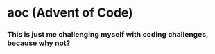 # aoc (Advent of Code)

### This is just me challenging myself with coding challenges, because why not?
